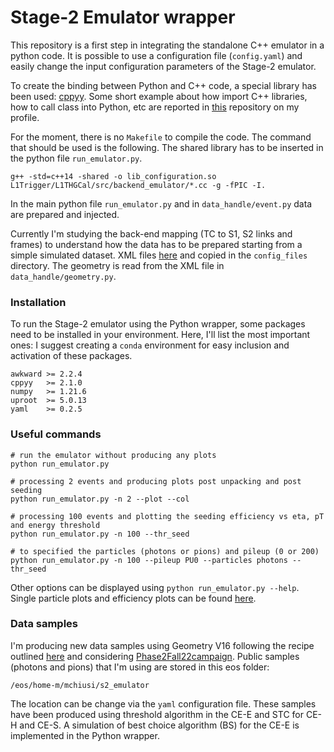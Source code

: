# Stage-2 Emulator wrapper

This repository is a first step in integrating the standalone C++ emulator in a python code.
It is possible to use a configuration file (`config.yaml`) and easily change the input configuration parameters of the Stage-2 emulator.

To create the binding between Python and C++ code, a special library has been used: [cppyy](https://cppyy.readthedocs.io/en/latest/). Some short example about how import C++ libraries, how to call class into Python, etc are reported in [this](https://github.com/mchiusi/python-bindings/tree/main) repository on my profile.

For the moment, there is no `Makefile` to compile the code. The command that should be used is the following. The shared library has to be inserted in the python file `run_emulator.py`.
```
g++ -std=c++14 -shared -o lib_configuration.so L1Trigger/L1THGCal/src/backend_emulator/*.cc -g -fPIC -I.
```

In the main python file `run_emulator.py` and in `data_handle/event.py` data are prepared and injected. 

Currently I'm studying the back-end mapping (TC to S1, S2 links and frames) to understand how the data has to be prepared starting from a simple simulated dataset. XML files [here](https://gitlab.cern.ch/hgcal-tpg/mapping/-/tree/master) and copied in the `config_files` directory. The geometry is read from the XML file in `data_handle/geometry.py`.


### Installation
To run the Stage-2 emulator using the Python wrapper, some packages need to be installed in your environment. Here, I'll list the most important ones:
I suggest creating a `conda` environment for easy inclusion and activation of these packages.
```
awkward >= 2.2.4
cppyy   >= 2.1.0
numpy   >= 1.21.6
uproot  >= 5.0.13
yaml    >= 0.2.5
```

### Useful commands
```
# run the emulator without producing any plots
python run_emulator.py

# processing 2 events and producing plots post unpacking and post seeding
python run_emulator.py -n 2 --plot --col

# processing 100 events and plotting the seeding efficiency vs eta, pT and energy threshold
python run_emulator.py -n 100 --thr_seed

# to specified the particles (photons or pions) and pileup (0 or 200)
python run_emulator.py -n 100 --pileup PU0 --particles photons --thr_seed
```
Other options can be displayed using `python run_emulator.py --help`.
Single particle plots and efficiency plots can be found [here](https://mchiusi.web.cern.ch/Emulator_seeding/).

### Data samples
I'm producing new data samples using Geometry V16 following the recipe outlined [here](https://twiki.cern.ch/twiki/bin/viewauth/CMS/HGCALTriggerPrimitivesSimulation) and considering [Phase2Fall22campaign](https://cmsweb.cern.ch/das/request?view=list&limit=50&instance=prod%2Fglobal&input=dataset+dataset%3D%2F*%2FPhase2Fall22DRMiniAOD-*125X*%2FGEN-SIM-DIGI-RAW-MINIAOD). Public samples (photons and pions) that I'm using are stored in this eos folder:
```
/eos/home-m/mchiusi/s2_emulator
```
The location can be change via the `yaml` configuration file.
These samples have been produced using threshold algorithm in the CE-E and STC for CE-H and CE-S. A simulation of best choice algorithm (BS) for the CE-E is implemented in the Python wrapper.
